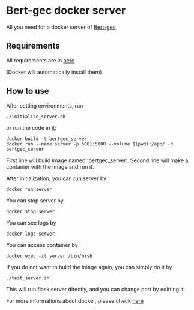# Bert-gec docker server
All you need for a docker server of [Bert-gec](https://github.com/kanekomasahiro/bert-gec)

## Requirements
All requirements are in [here](https://github.com/piuy11/bert_gec_server/blob/main/requirements.txt)

(Docker will automatically install them)

## How to use
After setting environments, run
```
./initialize_server.sh
```

or run the code in [it](https://github.com/piuy11/bert_gec_server/blob/main/initialize_server.sh):
```
docker build -t bertgec_server .
docker run --name server -p 5001:5000 --volume $(pwd):/app/ -d bertgec_server
```

First line will build image named 'bertgec_server'.
Second line will make a contanier with the image and run it.

After initlalization, you can run server by
```
docker run server
```

You can stop server by
```
docker stop server
```

You can see logs by
```
docker logs server
```

You can access container by 
```
docker exec -it server /bin/bish
```

If you do not want to build the image again, you can simply do it by
```
./test_server.sh
````

This will run flask server directly, and you can change port by editting it.

For more informations about docker, please check [here](https://docs.docker.com)
